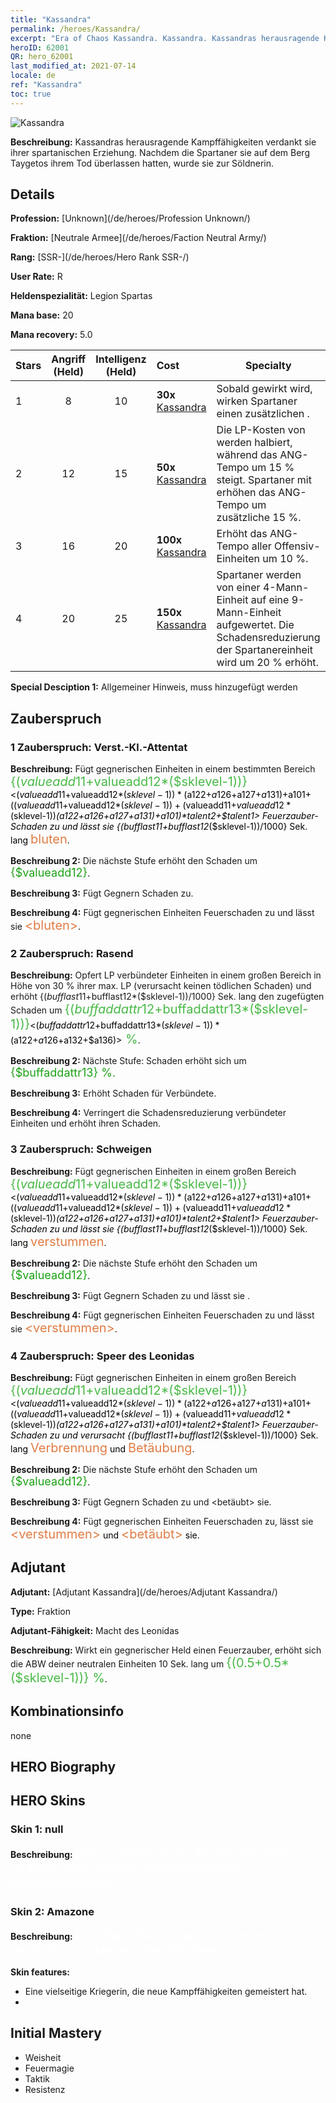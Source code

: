 ```yaml
---
title: "Kassandra"
permalink: /heroes/Kassandra/
excerpt: "Era of Chaos Kassandra. Kassandra. Kassandras herausragende Kampffähigkeiten verdankt sie ihrer spartanischen Erziehung. Nachdem die Spartaner sie auf dem Berg Taygetos ihrem Tod überlassen hatten, wurde sie zur Söldnerin."
heroID: 62001
QR: hero_62001
last_modified_at: 2021-07-14
locale: de
ref: "Kassandra"
toc: true
---
```

  ![Kassandra](/images/h/h_kashandela.jpg)

 **Beschreibung:** Kassandras herausragende Kampffähigkeiten verdankt sie ihrer spartanischen Erziehung. Nachdem die Spartaner sie auf dem Berg Taygetos ihrem Tod überlassen hatten, wurde sie zur Söldnerin.
## Details
 **Profession:**  [Unknown](/de/heroes/Profession Unknown/)

 **Fraktion:** [Neutrale Armee](/de/heroes/Faction Neutral Army/)

 **Rang:** [SSR-](/de/heroes/Hero Rank SSR-/)

 **User Rate:** R

 **Heldenspezialität:** Legion Spartas

 **Mana base:** 20

 **Mana recovery:** 5.0


  | Stars | Angriff (Held) | Intelligenz (Held) | Cost |     Specialty     |
  |---------|:---------------:|:---------------:|:--|--------------------|
  |    1    | 8 | 10 | **30x** [Kassandra](/ItemsDE/her_399/) | Sobald <Speer des Leonidas> gewirkt wird, wirken Spartaner einen zusätzlichen <Speerwurf>. |
  |    2    | 12 | 15 | **50x** [Kassandra](/ItemsDE/her_399/) | Die LP-Kosten von <Wildes Fieber> werden halbiert, während das ANG-Tempo um 15 % steigt. Spartaner mit <Wildes Fieber> erhöhen das ANG-Tempo um zusätzliche 15 %. |
  |    3    | 16 | 20 | **100x** [Kassandra](/ItemsDE/her_399/) | Erhöht das ANG-Tempo aller Offensiv-Einheiten um 10 %. |
  |    4    | 20 | 25 | **150x** [Kassandra](/ItemsDE/her_399/) | Spartaner werden von einer 4-Mann-Einheit auf eine 9-Mann-Einheit aufgewertet. Die Schadensreduzierung der Spartanereinheit wird um 20 % erhöht. |

 **Special Desciption 1:** Allgemeiner Hinweis, muss hinzugefügt werden

## Zauberspruch
### 1 Zauberspruch: Verst.-Kl.-Attentat
 **Beschreibung:** Fügt gegnerischen Einheiten in einem bestimmten Bereich <span style="color: #48b946;font-size:20px">{($valueadd11+$valueadd12*($sklevel-1))}</span><span style="color: black"><($valueadd11+$valueadd12*($sklevel-1))*($a122+$a126+$a127+$a131)+$a101+(($valueadd11+$valueadd12*($sklevel-1))+($valueadd11+$valueadd12*($sklevel-1))*($a122+$a126+$a127+$a131)+$a101)*$talent2+$talent1> Feuerzauber-Schaden zu und lässt sie {($bufflast11+$bufflast12*($sklevel-1))/1000} Sek. lang <span style="color: #e07c44;font-size:20px">bluten</span><span style="color: black">.

 **Beschreibung 2:** Die nächste Stufe erhöht den Schaden um <span style="color: #1ca216;font-size:18px">{$valueadd12}</span><span style="color: black">.

 **Beschreibung 3:** Fügt Gegnern Schaden zu.

 **Beschreibung 4:** Fügt gegnerischen Einheiten Feuerschaden zu und lässt sie <span style="color: #e07c44;font-size:20px">&lt;bluten&gt;</span><span style="color: black">.

### 2 Zauberspruch: Rasend
 **Beschreibung:** Opfert LP verbündeter Einheiten in einem großen Bereich in Höhe von 30 % ihrer max. LP (verursacht keinen tödlichen Schaden) und erhöht {($bufflast11+$bufflast12*($sklevel-1))/1000} Sek. lang den zugefügten Schaden um <span style="color: #48b946;font-size:20px">{($buffaddattr12+$buffaddattr13*($sklevel-1))}</span><span style="color: black"><($buffaddattr12+$buffaddattr13*($sklevel-1))*($a122+$a126+$a132+$a136)><span style="color: #48b946;font-size:20px"> %</span><span style="color: black">.

 **Beschreibung 2:** Nächste Stufe: Schaden erhöht sich um <span style="color: #1ca216;font-size:18px">{$buffaddattr13} %.</span><span style="color: black">

 **Beschreibung 3:** Erhöht Schaden für Verbündete.

 **Beschreibung 4:** Verringert die Schadensreduzierung verbündeter Einheiten und erhöht ihren Schaden.

### 3 Zauberspruch: Schweigen
 **Beschreibung:** Fügt gegnerischen Einheiten in einem großen Bereich <span style="color: #48b946;font-size:20px">{($valueadd11+$valueadd12*($sklevel-1))}</span><span style="color: black"><($valueadd11+$valueadd12*($sklevel-1))*($a122+$a126+$a127+$a131)+$a101+(($valueadd11+$valueadd12*($sklevel-1))+($valueadd11+$valueadd12*($sklevel-1))*($a122+$a126+$a127+$a131)+$a101)*$talent2+$talent1> Feuerzauber-Schaden zu und lässt sie {($bufflast11+$bufflast12*($sklevel-1))/1000} Sek. lang <span style="color: #e07c44;font-size:20px">verstummen</span><span style="color: black">.

 **Beschreibung 2:** Die nächste Stufe erhöht den Schaden um <span style="color: #1ca216;font-size:18px">{$valueadd12}</span><span style="color: black">.

 **Beschreibung 3:** Fügt Gegnern Schaden zu und lässt sie <verstummen>.

 **Beschreibung 4:** Fügt gegnerischen Einheiten Feuerschaden zu und lässt sie <span style="color: #e07c44;font-size:20px">&lt;verstummen&gt;</span><span style="color: black">.

### 4 Zauberspruch: Speer des Leonidas
 **Beschreibung:** Fügt gegnerischen Einheiten in einem großen Bereich <span style="color: #48b946;font-size:20px">{($valueadd11+$valueadd12*($sklevel-1))}</span><span style="color: black"><($valueadd11+$valueadd12*($sklevel-1))*($a122+$a126+$a127+$a131)+$a101+(($valueadd11+$valueadd12*($sklevel-1))+($valueadd11+$valueadd12*($sklevel-1))*($a122+$a126+$a127+$a131)+$a101)*$talent2+$talent1> Feuerzauber-Schaden zu und verursacht {($bufflast11+$bufflast12*($sklevel-1))/1000} Sek. lang <span style="color: #e07c44;font-size:20px">Verbrennung</span><span style="color: black"> und <span style="color: #e07c44;font-size:20px">Betäubung</span><span style="color: black">.

 **Beschreibung 2:** Die nächste Stufe erhöht den Schaden um <span style="color: #1ca216;font-size:18px">{$valueadd12}</span><span style="color: black">.

 **Beschreibung 3:** Fügt Gegnern Schaden zu und <betäubt> sie.

 **Beschreibung 4:** Fügt gegnerischen Einheiten Feuerschaden zu, lässt sie <span style="color: #e07c44;font-size:20px">&lt;verstummen&gt;</span><span style="color: black"> und <span style="color: #e07c44;font-size:20px">&lt;betäubt&gt;</span><span style="color: black"> sie.


## Adjutant

 **Adjutant:**  [Adjutant Kassandra](/de/heroes/Adjutant Kassandra/) 

 **Type:**  Fraktion 

 **Adjutant-Fähigkeit:**  Macht des Leonidas 

 **Beschreibung:** Wirkt ein gegnerischer Held einen Feuerzauber, erhöht sich die ABW deiner neutralen Einheiten 10 Sek. lang um <span style="color: #48b946;font-size:20px">{(0.5+0.5*($sklevel-1))} %</span><span style="color: black">.

## Kombinationsinfo

  none
## HERO Biography

## HERO Skins
### Skin 1: **null**

 **Beschreibung:** <span style="color: #ffffff;font-size:20px">Eine geheimnisvolle Person aus einer anderen Welt. Besitzt außerordentliche Kampffähigkeiten.</span>


### Skin 2: **Amazone**

 **Beschreibung:** <span style="color: #ffffff;font-size:20px">Den Kampfstil immer mal wieder zu verändern, ist keine schlechte Idee.</span>

 **Skin features:** 

   - Eine vielseitige Kriegerin, die neue Kampffähigkeiten gemeistert hat.
   - 


## Initial Mastery
   - Weisheit
   - Feuermagie
   - Taktik
   - Resistenz

